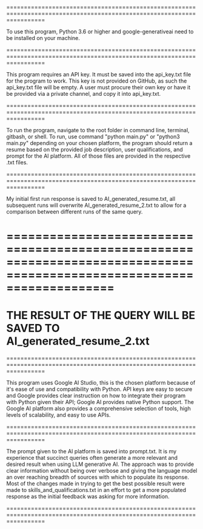 =======================================================================================================================

To use this program, Python 3.6 or higher and google-generativeai need to be installed on your machine.

=======================================================================================================================

This program requires an API key.  It must be saved into the api_key.txt file for the program to work.  This key
is not provided on GitHub, as such the api_key.txt file will be empty.  A user must procure their own key
or have it be provided via a private channel, and copy it into api_key.txt.

=======================================================================================================================

To run the program, navigate to the root folder in command line, terminal, gitbash, or shell.  To run, use command
"python main.py" or "python3 main.py" depending on your chosen platform, the program should return a resume based 
on the provided job description, user qualifications, and prompt for the AI platform.  All of those files are provided 
in the respective .txt files.  

=======================================================================================================================

My initial first run response is saved to AI_generated_resume.txt, all subsequent runs
will overwrite AI_generated_resume_2.txt to allow for a comparison between different runs of the same query.

=======================================================================================================================
=======================================================================================================================
THE RESULT OF THE QUERY WILL BE SAVED TO AI_generated_resume_2.txt
=======================================================================================================================
=======================================================================================================================

This program uses Google AI Studio, this is the chosen platform because of it's ease of use and compatibility with 
Python.  API keys are easy to secure and Google provides clear instruction on how to integrate their program with 
Python given their API; Google AI provides native Python support. The Google AI platform also provides a comprehensive 
selection of tools, high levels of scalability, and easy to use APIs.

=======================================================================================================================

The prompt given to the AI platform is saved into prompt.txt.  It is my experience that succinct queries often generate
a more relevant and desired result when using LLM generative AI.  The approach was to provide clear information without
being over verbose and giving the language model an over reaching breadth of sources with which to populate its 
response.  Most of the changes made in trying to get the best possible result were made to skills_and_qualifications.txt 
in an effort to get a more populated response as the initial feedback was asking for more information.

=======================================================================================================================